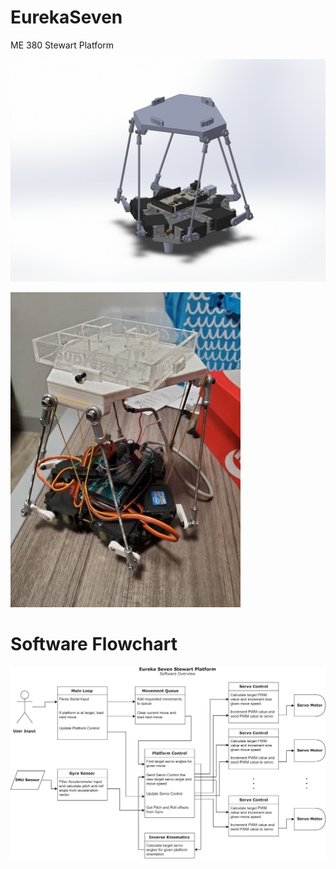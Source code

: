 # EurekaSeven
ME 380 Stewart Platform 

![image1](images/stewart.PNG)

![image2](images/irl.jpg)

# Software Flowchart

![image3](images/flowchart.jpg)
